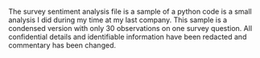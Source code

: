 The survey sentiment analysis file is a sample of a python code is a small analysis I did during my time at my last company. This sample is a condensed version with only 30 observations on one survey question. All confidential details and identifiable information have been redacted and commentary has been changed. 
